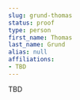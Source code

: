 ```yaml
---
slug: grund-thomas
status: proof
type: person
first_name: Thomas
last_name: Grund
alias: null
affiliations:
- TBD
---
```


TBD


